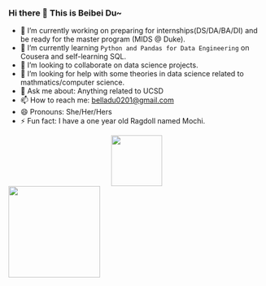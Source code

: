 ### Hi there 👋 This is Beibei Du~


- 🔭 I’m currently working on preparing for internships(DS/DA/BA/DI) and be ready for the master program (MIDS @ Duke).
- 🌱 I’m currently learning `Python and Pandas for Data Engineering` on Cousera and self-learning SQL.
- 👯 I’m looking to collaborate on data science projects.
- 🤔 I’m looking for help with some theories in data science related to mathmatics/computer science.
- 💬 Ask me about: Anything related to UCSD
- 📫 How to reach me: belladu0201@gmail.com
- 😄 Pronouns: She/Her/Hers
- ⚡ Fun fact: I have a one year old Ragdoll named Mochi.
<div id="header" align="center">
  <img src="https://c.tenor.com/b15GcCL4pmoAAAAC/detective-pikachu-pok%C3%A9mon.gif" width="100"/>
</div>

<img height="180em" src="https://github-readme-stats.vercel.app/api?username=belladu0201&show_icons=true&hide_border=true&&count_private=true&include_all_commits=true" />

